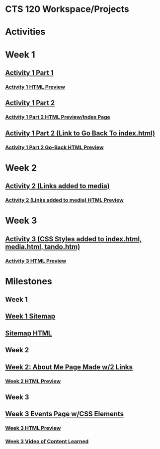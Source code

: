 # CTS 120 Workspace/Projects
# Activities

# Week 1
## [Activity 1 Part 1](/cst120/activities/activity1/part1/test.html)
### [Activity 1 HTML Preview](http://htmlpreview.github.io/?https://github.com/jdykstragcu/CST120/blob/main/cst120/activities/activity1/part1/test.html)
## [Activity 1 Part 2](/cst120/activities/activity1/part2/index.html)
### [Activity 1 Part 2 HTML Preview/Index Page](http://htmlpreview.github.io/?https://github.com/jdykstragcu/CST120/blob/main/cst120/activities/activity1/part2/index.html)
## [Activity 1 Part 2 (Link to Go Back To index.html)](/cst120/activity1/part2/page2.html)
### [Activity 1 Part 2 Go-Back HTML Preview](http://htmlpreview.github.io/?https://github.com/jdykstragcu/CST120/blob/main/cst120/activities/activity1/part2/page2.html)

# Week 2
## [Activity 2 (Links added to media)](/cst120/activities/activity2/index.html)
### [Activity 2 (Links added to media) HTML Preview](http://htmlpreview.github.io/?https://github.com/jdykstragcu/CST120/blob/main/cst120/activities/activity2/activity2/index.html)

# Week 3
## [Activity 3 (CSS Styles added to index.html, media.html, tando.htm)](/cst120/activities/activity3/activity3/topic%203/index.html)
### [Activity 3 HTML Preview](http://htmlpreview.github.io/?https://github.com/jdykstragcu/CST120/blob/main/cst120/activities/activity3/topic%203/index.html)

# Milestones
## Week 1
## [Week 1 Sitemap](/cst120/milestone/sitemap.md)
## [Sitemap HTML](/cst120/milestone/drawioexample.html)
## Week 2
## [Week 2: About Me Page Made w/2 Links](/cst120/milestone/ABOUTME.md)
### [Week 2 HTML Preview](http://htmlpreview.github.io/?https://github.com/jdykstragcu/CST120/blob/main/cst120/milestones/milestone/ABOUTME.html)
## Week 3
## [Week 3 Events Page w/CSS Elements](/cst120/milestone/EVENTS.html)
### [Week 3 HTML Preview](http://htmlpreview.github.io/?https://github.com/jdykstragcu/CST120/blob/main/cst120/milestones/milestone/milestone/EVENTS.html)
### [Week 3 Video of Content Learned](https://drive.google.com/file/d/10LtD7vBFxO8Z4wCw43KM9rthym0Koj89/view?usp=sharing)